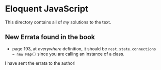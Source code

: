 # Eloquent JavaScript

This directory contains all of *my* solutions to the text.

## New Errata found in the book
* page 193, at *everywhere* definition, it should be
`nest.state.connections = new Map()` since you are calling an instance of a class.

I have sent the errata to the author!
